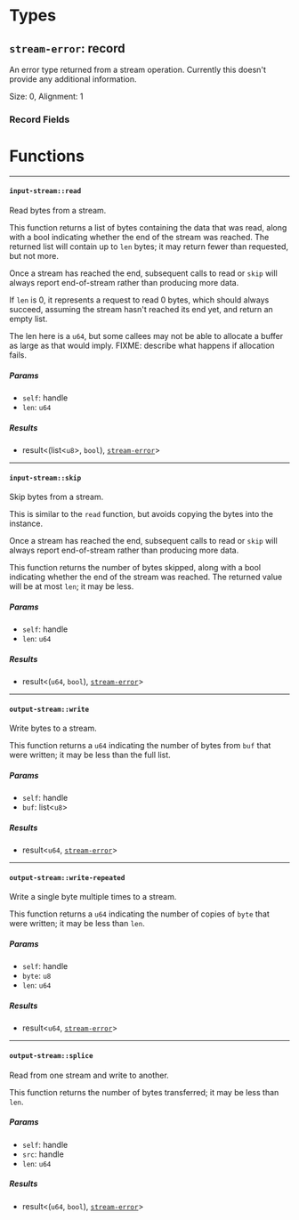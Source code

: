 # Types

## <a href="#stream_error" name="stream_error"></a> `stream-error`: record

  An error type returned from a stream operation. Currently this
  doesn't provide any additional information.

Size: 0, Alignment: 1

### Record Fields

# Functions

----

#### <a href="#input_stream_read" name="input_stream_read"></a> `input-stream::read` 

  Read bytes from a stream.
  
  This function returns a list of bytes containing the data that was
  read, along with a bool indicating whether the end of the stream
  was reached. The returned list will contain up to `len` bytes; it
  may return fewer than requested, but not more.
  
  Once a stream has reached the end, subsequent calls to read or
  `skip` will always report end-of-stream rather than producing more
  data.
  
  If `len` is 0, it represents a request to read 0 bytes, which should
  always succeed, assuming the stream hasn't reached its end yet, and
  return an empty list.
  
  The len here is a `u64`, but some callees may not be able to allocate
  a buffer as large as that would imply.
  FIXME: describe what happens if allocation fails.
##### Params

- <a href="#input_stream_read.self" name="input_stream_read.self"></a> `self`: handle<input-stream>
- <a href="#input_stream_read.len" name="input_stream_read.len"></a> `len`: `u64`
##### Results

- result<(list<`u8`>, `bool`), [`stream-error`](#stream_error)>

----

#### <a href="#input_stream_skip" name="input_stream_skip"></a> `input-stream::skip` 

  Skip bytes from a stream.
  
  This is similar to the `read` function, but avoids copying the
  bytes into the instance.
  
  Once a stream has reached the end, subsequent calls to read or
  `skip` will always report end-of-stream rather than producing more
  data.
  
  This function returns the number of bytes skipped, along with a bool
  indicating whether the end of the stream was reached. The returned
  value will be at most `len`; it may be less.
##### Params

- <a href="#input_stream_skip.self" name="input_stream_skip.self"></a> `self`: handle<input-stream>
- <a href="#input_stream_skip.len" name="input_stream_skip.len"></a> `len`: `u64`
##### Results

- result<(`u64`, `bool`), [`stream-error`](#stream_error)>

----

#### <a href="#output_stream_write" name="output_stream_write"></a> `output-stream::write` 

  Write bytes to a stream.
  
  This function returns a `u64` indicating the number of bytes from
  `buf` that were written; it may be less than the full list.
##### Params

- <a href="#output_stream_write.self" name="output_stream_write.self"></a> `self`: handle<output-stream>
- <a href="#output_stream_write.buf" name="output_stream_write.buf"></a> `buf`: list<`u8`>
##### Results

- result<`u64`, [`stream-error`](#stream_error)>

----

#### <a href="#output_stream_write_repeated" name="output_stream_write_repeated"></a> `output-stream::write-repeated` 

  Write a single byte multiple times to a stream.
  
  This function returns a `u64` indicating the number of copies of
  `byte` that were written; it may be less than `len`.
##### Params

- <a href="#output_stream_write_repeated.self" name="output_stream_write_repeated.self"></a> `self`: handle<output-stream>
- <a href="#output_stream_write_repeated.byte" name="output_stream_write_repeated.byte"></a> `byte`: `u8`
- <a href="#output_stream_write_repeated.len" name="output_stream_write_repeated.len"></a> `len`: `u64`
##### Results

- result<`u64`, [`stream-error`](#stream_error)>

----

#### <a href="#output_stream_splice" name="output_stream_splice"></a> `output-stream::splice` 

  Read from one stream and write to another.
  
  This function returns the number of bytes transferred; it may be less
  than `len`.
##### Params

- <a href="#output_stream_splice.self" name="output_stream_splice.self"></a> `self`: handle<output-stream>
- <a href="#output_stream_splice.src" name="output_stream_splice.src"></a> `src`: handle<input-stream>
- <a href="#output_stream_splice.len" name="output_stream_splice.len"></a> `len`: `u64`
##### Results

- result<(`u64`, `bool`), [`stream-error`](#stream_error)>

